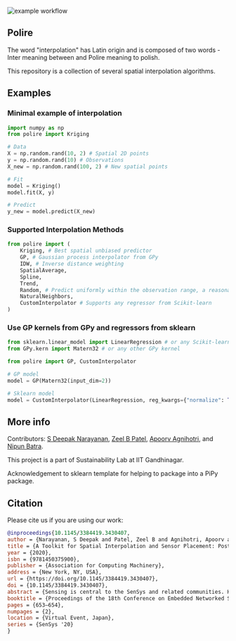 ![example workflow](https://github.com/patel-zeel/polire/actions/workflows/python-package.yml/badge.svg)


Polire
------

The word "interpolation" has Latin origin and is composed of two words - Inter meaning between and Polire meaning to polish.

This repository is a collection of several spatial interpolation algorithms. 

Examples
---
### Minimal example of interpolation
```python
import numpy as np
from polire import Kriging

# Data
X = np.random.rand(10, 2) # Spatial 2D points
y = np.random.rand(10) # Observations
X_new = np.random.rand(100, 2) # New spatial points

# Fit
model = Kriging()
model.fit(X, y)

# Predict
y_new = model.predict(X_new)
```

### Supported Interpolation Methods
```python
from polire import (
    Kriging, # Best spatial unbiased predictor
    GP, # Gaussian process interpolator from GPy
    IDW, # Inverse distance weighting
    SpatialAverage,
    Spline,
    Trend,
    Random, # Predict uniformly within the observation range, a reasonable baseline
    NaturalNeighbors,
    CustomInterpolator # Supports any regressor from Scikit-learn
)
```

### Use GP kernels from GPy and regressors from sklearn
```python
from sklearn.linear_model import LinearRegression # or any Scikit-learn regressor
from GPy.kern import Matern32 # or any other GPy kernel

from polire import GP, CustomInterpolator

# GP model
model = GP(Matern32(input_dim=2))

# Sklearn model
model = CustomInterpolator(LinearRegression, reg_kwargs={"normalize": True})
```

More info
---

Contributors:  [S Deepak Narayanan](https://github.com/sdeepaknarayanan), [Zeel B Patel](https://github.com/patel-zeel), [Apoorv Agnihotri](https://github.com/apoorvagnihotri), and [Nipun Batra](https://github.com/nipunbatra).

This project is a part of Sustainability Lab at IIT Gandhinagar.

Acknowledgement to sklearn template for helping to package into a PiPy package.

Citation
---
Please cite us if you are using our work:

```bibtex
@inproceedings{10.1145/3384419.3430407,
author = {Narayanan, S Deepak and Patel, Zeel B and Agnihotri, Apoorv and Batra, Nipun},
title = {A Toolkit for Spatial Interpolation and Sensor Placement: Poster Abstract},
year = {2020},
isbn = {9781450375900},
publisher = {Association for Computing Machinery},
address = {New York, NY, USA},
url = {https://doi.org/10.1145/3384419.3430407},
doi = {10.1145/3384419.3430407},
abstract = {Sensing is central to the SenSys and related communities. However, fine-grained spatial sensing remains a challenge despite recent advancements, owing to cost, maintenance, among other factors. Thus, estimating the sensed phenomenon at unmonitored locations and strategically installing sensors is of prime importance. In this work, we introduce Polire - an open-source tool that provides a suite of algorithms for spatial interpolation and near-field passive sensor placements. We replicate two existing papers on these two tasks to show the efficacy of Polire. We believe that Polire is an essential step towards lowering entry barriers towards sensing and scientific reproducibility.},
booktitle = {Proceedings of the 18th Conference on Embedded Networked Sensor Systems},
pages = {653–654},
numpages = {2},
location = {Virtual Event, Japan},
series = {SenSys '20}
}
```
